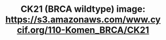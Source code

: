---
title: "CK21 (BRCA wildtype)
image: https://s3.amazonaws.com/www.cycif.org/110-Komen_BRCA/CK21"
layout: minerva-1-5 
exhibit: config-110-Komen_BRCA/CK21
---